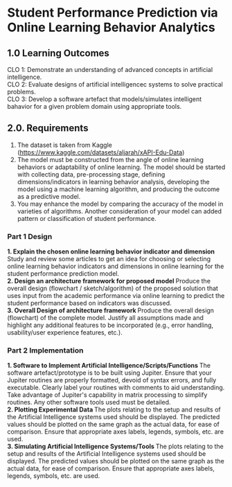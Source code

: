 # Student Performance Prediction via Online Learning Behavior Analytics
## 1.0 Learning Outcomes
CLO 1: 	Demonstrate an understanding of advanced concepts in artificial intelligence.<br>
CLO 2: 	Evaluate designs of artificial intelligencec systems to solve practical problems.<br>
CLO 3: 	Develop a software artefact that models/simulates intelligent bahavior for a given problem domain using appropriate tools.<br>

## 2.0. Requirements
1. The dataset is taken from Kaggle (https://www.kaggle.com/datasets/aljarah/xAPI-Edu-Data)
2. The model must be constructed from the angle of online learning behaviors or adaptability of online learning. The model should be started with collecting data, pre-processing stage, defining dimensions/indicators in learning behavior analysis, developing the model using a machine learning algorithm, and producing the outcome as a predictive model.
3. You may enhance the model by comparing the accuracy of the model in varieties of algorithms. Another consideration of your model can added pattern or classification of student performance.

### Part 1 Design
<b>1. Explain the chosen online learning behavior indicator and dimension </b>
Study and review some articles to get an idea for choosing or selecting online learning behavior indicators and dimensions in online learning for the student performance prediction model.<br>
<b>2. Design an architecture framework for proposed model </b>
Produce the overall design (flowchart / sketch/algorithm) of the proposed solution that uses input from the academic performance via online learning to predict the student performance based on indicators was discussed.<br>
<b>3. Overall Design of architecture framework </b>
Produce the overall design (flowchart) of the complete model. Justify all assumptions made and highlight any additional features to be incorporated (e.g., error handling, usability/user experience features, etc.).<br>

### Part 2 Implementation
<b>1. Software to Implement Artificial Intelligence/Scripts/Functions </b>
The software artefact/prototype is to be built using Jupiter. Ensure that your Jupiter routines are properly formatted, devoid of syntax errors, and fully executable. Clearly label your routines with comments to aid understanding. Take advantage of Jupiter's capability in matrix processing to simplify routines. Any other software tools used must be detailed.<br>
<b>2. Plotting Experimental Data </b>
The plots relating to the setup and results of the Artificial Intelligence systems used should be displayed. The predicted values should be plotted on the same graph as the actual data, for ease of comparison. Ensure that appropriate axes labels, legends, symbols, etc. are used. <br>
<b>3. Simulating Artificial Intelligence Systems/Tools </b>
The plots relating to the setup and results of the Artificial Intelligence systems used should be displayed. The predicted values should be plotted on the same graph as the actual data, for ease of comparison. Ensure that appropriate axes labels, legends, symbols, etc. are used.<br>
